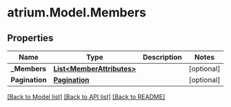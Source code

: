 # atrium.Model.Members
## Properties

Name | Type | Description | Notes
------------ | ------------- | ------------- | -------------
**_Members** | [**List&lt;MemberAttributes&gt;**](MemberAttributes.md) |  | [optional] 
**Pagination** | [**Pagination**](Pagination.md) |  | [optional] 

[[Back to Model list]](../README.md#documentation-for-models) [[Back to API list]](../README.md#documentation-for-api-endpoints) [[Back to README]](../README.md)

